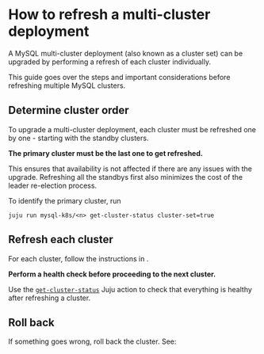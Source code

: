# How to refresh a multi-cluster deployment

A MySQL multi-cluster deployment (also known as a cluster set) can be upgraded by performing a refresh of each cluster individually.

This guide goes over the steps and important considerations before refreshing multiple MySQL clusters.

## Determine cluster order

To upgrade a multi-cluster deployment, each cluster must be refreshed one by one - starting with the standby clusters.

**The primary cluster must be the last one to get refreshed.**

This ensures that availability is not affected if there are any issues with the upgrade. Refreshing all the standbys first also minimizes the cost of the leader re-election process.

To identify the primary cluster, run

```shell
juju run mysql-k8s/<n> get-cluster-status cluster-set=true
```

## Refresh each cluster

For each cluster, follow the instructions in [](/how-to/refresh/single-cluster/refresh-single-cluster).

**Perform a health check before proceeding to the next cluster.**

Use the [`get-cluster-status`](https://charmhub.io/mysql-k8s/actions#get-cluster-status) Juju action to check that everything is healthy after refreshing a cluster.

## Roll back

If something goes wrong, roll back the cluster. See: [](/how-to/refresh/single-cluster/roll-back-single-cluster)

